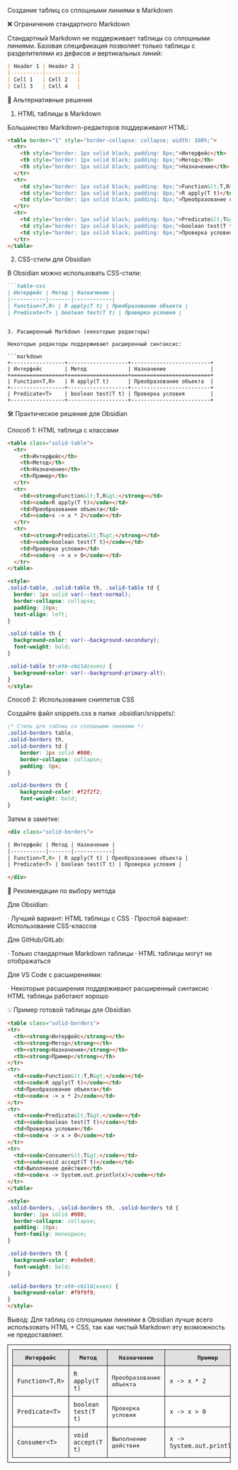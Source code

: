 Создание таблиц со сплошными линиями в Markdown

❌ Ограничения стандартного Markdown

Стандартный Markdown не поддерживает таблицы со сплошными линиями. Базовая спецификация позволяет только таблицы с разделителями из дефисов и вертикальных линий:

```markdown
| Header 1 | Header 2 |
|----------|----------|
| Cell 1   | Cell 2   |
| Cell 3   | Cell 4   |
```

🔄 Альтернативные решения

1. HTML таблицы в Markdown

Большинство Markdown-редакторов поддерживают HTML:

```html
<table border="1" style="border-collapse: collapse; width: 100%;">
  <tr>
    <th style="border: 1px solid black; padding: 8px;">Интерфейс</th>
    <th style="border: 1px solid black; padding: 8px;">Метод</th>
    <th style="border: 1px solid black; padding: 8px;">Назначение</th>
  </tr>
  <tr>
    <td style="border: 1px solid black; padding: 8px;">Function&lt;T,R&gt;</td>
    <td style="border: 1px solid black; padding: 8px;">R apply(T t)</td>
    <td style="border: 1px solid black; padding: 8px;">Преобразование объекта</td>
  </tr>
  <tr>
    <td style="border: 1px solid black; padding: 8px;">Predicate&lt;T&gt;</td>
    <td style="border: 1px solid black; padding: 8px;">boolean test(T t)</td>
    <td style="border: 1px solid black; padding: 8px;">Проверка условия</td>
  </tr>
</table>
```

2. CSS-стили для Obsidian

В Obsidian можно использовать CSS-стили:

```markdown
```table-css
| Интерфейс | Метод | Назначение |
|-----------|-------|------------|
| Function<T,R> | R apply(T t) | Преобразование объекта |
| Predicate<T> | boolean test(T t) | Проверка условия |
```

<style>
.table-css table, .table-css th, .table-css td {
  border: 1px solid black;
  border-collapse: collapse;
  padding: 8px;
}
</style>
```

3. Расширенный Markdown (некоторые редакторы)

Некоторые редакторы поддерживают расширенный синтаксис:

```markdown
+-----------------+-------------------+-------------------------+
| Интерфейс       | Метод             | Назначение              |
+=================+===================+=========================+
| Function<T,R>   | R apply(T t)      | Преобразование объекта  |
+-----------------+-------------------+-------------------------+
| Predicate<T>    | boolean test(T t) | Проверка условия        |
+-----------------+-------------------+-------------------------+
```

🛠️ Практическое решение для Obsidian

Способ 1: HTML таблица с классами

```html
<table class="solid-table">
  <tr>
    <th>Интерфейс</th>
    <th>Метод</th>
    <th>Назначение</th>
    <th>Пример</th>
  </tr>
  <tr>
    <td><strong>Function&lt;T,R&gt;</strong></td>
    <td><code>R apply(T t)</code></td>
    <td>Преобразование объекта</td>
    <td><code>x -> x * 2</code></td>
  </tr>
  <tr>
    <td><strong>Predicate&lt;T&gt;</strong></td>
    <td><code>boolean test(T t)</code></td>
    <td>Проверка условия</td>
    <td><code>x -> x > 0</code></td>
  </tr>
</table>

<style>
.solid-table, .solid-table th, .solid-table td {
  border: 1px solid var(--text-normal);
  border-collapse: collapse;
  padding: 10px;
  text-align: left;
}

.solid-table th {
  background-color: var(--background-secondary);
  font-weight: bold;
}

.solid-table tr:nth-child(even) {
  background-color: var(--background-primary-alt);
}
</style>
```

Способ 2: Использование сниппетов CSS

Создайте файл snippets.css в папке .obsidian/snippets/:

```css
/* Стиль для таблиц со сплошными линиями */
.solid-borders table,
.solid-borders th,
.solid-borders td {
    border: 1px solid #000;
    border-collapse: collapse;
    padding: 8px;
}

.solid-borders th {
    background-color: #f2f2f2;
    font-weight: bold;
}
```

Затем в заметке:

```html
<div class="solid-borders">

| Интерфейс | Метод | Назначение |
|-----------|-------|------------|
| Function<T,R> | R apply(T t) | Преобразование объекта |
| Predicate<T> | boolean test(T t) | Проверка условия |

</div>
```

🎯 Рекомендации по выбору метода

Для Obsidian:

· Лучший вариант: HTML таблицы с CSS
· Простой вариант: Использование CSS-классов

Для GitHub/GitLab:

· Только стандартные Markdown таблицы
· HTML таблицы могут не отображаться

Для VS Code с расширениями:

· Некоторые расширения поддерживают расширенный синтаксис
· HTML таблицы работают хорошо

💡 Пример готовой таблицы для Obsidian

```html
<table class="solid-borders">
<tr>
  <th><strong>Интерфейс</strong></th>
  <th><strong>Метод</strong></th>
  <th><strong>Назначение</strong></th>
  <th><strong>Пример</strong></th>
</tr>
<tr>
  <td><code>Function&lt;T,R&gt;</code></td>
  <td><code>R apply(T t)</code></td>
  <td>Преобразование объекта</td>
  <td><code>x -> x * 2</code></td>
</tr>
<tr>
  <td><code>Predicate&lt;T&gt;</code></td>
  <td><code>boolean test(T t)</code></td>
  <td>Проверка условия</td>
  <td><code>x -> x > 0</code></td>
</tr>
<tr>
  <td><code>Consumer&lt;T&gt;</code></td>
  <td><code>void accept(T t)</code></td>
  <td>Выполнение действия</td>
  <td><code>x -> System.out.println(x)</code></td>
</tr>
</table>

<style>
.solid-borders, .solid-borders th, .solid-borders td {
  border: 1px solid #000;
  border-collapse: collapse;
  padding: 10px;
  font-family: monospace;
}

.solid-borders th {
  background-color: #e0e0e0;
  font-weight: bold;
}

.solid-borders tr:nth-child(even) {
  background-color: #f9f9f9;
}
</style>
```

Вывод: Для таблиц со сплошными линиями в Obsidian лучше всего использовать HTML + CSS, так как чистый Markdown эту возможность не предоставляет.



<table class="solid-borders">
<tr>
  <th><strong>Интерфейс</strong></th>
  <th><strong>Метод</strong></th>
  <th><strong>Назначение</strong></th>
  <th><strong>Пример</strong></th>
</tr>
<tr>
  <td><code>Function&lt;T,R&gt;</code></td>
  <td><code>R apply(T t)</code></td>
  <td>Преобразование объекта</td>
  <td><code>x -> x * 2</code></td>
</tr>
<tr>
  <td><code>Predicate&lt;T&gt;</code></td>
  <td><code>boolean test(T t)</code></td>
  <td>Проверка условия</td>
  <td><code>x -> x > 0</code></td>
</tr>
<tr>
  <td><code>Consumer&lt;T&gt;</code></td>
  <td><code>void accept(T t)</code></td>
  <td>Выполнение действия</td>
  <td><code>x -> System.out.println(x)</code></td>
</tr>
</table>

<style>
.solid-borders, .solid-borders th, .solid-borders td {
  border: 1px solid #000;
  border-collapse: collapse;
  padding: 10px;
  font-family: monospace;
}

.solid-borders th {
  background-color: #e0e0e0;
  font-weight: bold;
}

.solid-borders tr:nth-child(even) {
  background-color: #f9f9f9;
}
</style>